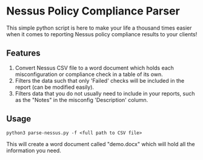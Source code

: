 # Nessus Policy Compliance Parser

This simple python script is here to make your life a thousand times easier when it comes to reporting Nessus policy compliance results to your clients!

## Features

 1. Convert Nessus CSV file to a word document which holds each misconfiguration or compliance check in a table of its own.
 2. Filters the data such that only 'Failed' checks will be included in the report (can be modified easily).
 3. Filters data that you do not usually need to include in your reports, such as the "Notes" in the misconfig 'Description' column.

## Usage

```python3 parse-nessus.py -f <full path to CSV file>```

This will create a word document called "demo.docx" which will hold all the information you need.
